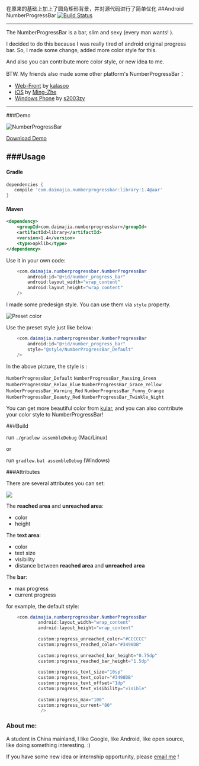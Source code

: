 在原来的基础上加上了圆角矩形背景，并对源代码进行了简单优化
##Android NumberProgressBar [![Build Status](https://travis-ci.org/daimajia/NumberProgressBar.png?branch=master)](https://travis-ci.org/daimajia/NumberProgressBar)

-----

The NumberProgressBar is a bar, slim and sexy (every man wants! ). 

I decided to do this because I was really tired of android original progress bar. So, I made some change, added more color style for this.

And also you can contribute more color style, or new idea to me.

BTW. My friends also made some other platform's NumberProgressBar：

- [Web-Front](https://github.com/kalasoo/NumberProgressBar) by [kalasoo](https://github.com/kalasoo/NumberProgressBar)
- [iOS](https://github.com/Ming-Zhe/NumberProgressBar) by [Ming-Zhe](https://github.com/Ming-Zhe/NumberProgressBar)
- [Windows Phone](https://github.com/s2003zy/NumberProgressBar) by [s2003zy](https://github.com/s2003zy)

---

###Demo

![NumberProgressBar](http://ww3.sinaimg.cn/mw690/610dc034jw1efyrd8n7i7g20cz02mq5f.gif)


[Download Demo](https://github.com/daimajia/NumberProgressBar/releases/download/v1.0/NumberProgressBar-Demo-v1.0.apk)


###Usage
----

#### Gradle

```groovy
dependencies {
   compile 'com.daimajia.numberprogressbar:library:1.4@aar'
}
```

#### Maven 

```xml
<dependency>
    <groupId>com.daimajia.numberprogressbar</groupId>
    <artifactId>library</artifactId>
    <version>1.4</version>
    <type>apklib</type>
</dependency>
```

Use it in your own code:

```java
	<com.daimajia.numberprogressbar.NumberProgressBar
		android:id="@+id/number_progress_bar"
		android:layout_width="wrap_content"
		android:layout_height="wrap_content"
	/>
```	

I made some predesign style. You can use them via `style` property.


![Preset color](http://ww1.sinaimg.cn/mw690/610dc034jw1efyslmn5itj20f30k074r.jpg)

Use the preset style just like below:

```java
	<com.daimajia.numberprogressbar.NumberProgressBar
		android:id="@+id/number_progress_bar"
		style="@style/NumberProgressBar_Default"
	/>
```	

In the above picture, the style is : 

`NumberProgressBar_Default`
`NumberProgressBar_Passing_Green`
`NumberProgressBar_Relax_Blue`
`NumberProgressBar_Grace_Yellow`
`NumberProgressBar_Warning_Red`
`NumberProgressBar_Funny_Orange`
`NumberProgressBar_Beauty_Red`
`NumberProgressBar_Twinkle_Night`

You can get more beautiful color from [kular](https://kuler.adobe.com), and you can also contribute your color style to NumberProgressBar!  

###Build

run `./gradlew assembleDebug` (Mac/Linux)

or

run `gradlew.bat assembleDebug` (Windows)

###Attributes

There are several attributes you can set:

![](http://ww2.sinaimg.cn/mw690/610dc034jw1efyttukr1zj20eg04bmx9.jpg)

The **reached area** and **unreached area**:

* color
* height 

The **text area**:

* color
* text size
* visibility
* distance between **reached area** and **unreached area**

The **bar**:

* max progress
* current progress

for example, the default style:

```java
	<com.daimajia.numberprogressbar.NumberProgressBar
	        android:layout_width="wrap_content"
	        android:layout_height="wrap_content"
	        
	        custom:progress_unreached_color="#CCCCCC"
	        custom:progress_reached_color="#3498DB"
	        
	        custom:progress_unreached_bar_height="0.75dp"
	        custom:progress_reached_bar_height="1.5dp"
	        
	        custom:progress_text_size="10sp"
	        custom:progress_text_color="#3498DB"
	        custom:progress_text_offset="1dp"
	        custom:progress_text_visibility="visible"
	        
	        custom:progress_max="100"
	        custom:progress_current="80"
	         />
```

### About me:

A student in China mainland, I like Google, like Android, like open source, like doing something interesting. :)

If you have some new idea or internship opportunity, please [email me](mailto:daimajia@gmail.com) !
